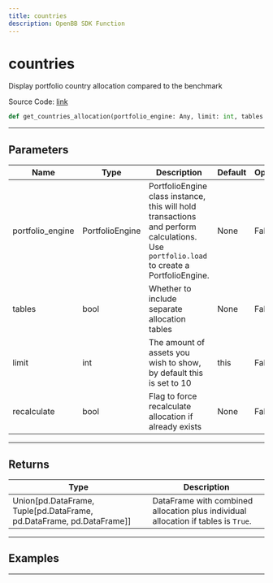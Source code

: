 ```yaml
---
title: countries
description: OpenBB SDK Function
---
```


# countries

Display portfolio country allocation compared to the benchmark

Source Code: [link](https://github.com/OpenBB-finance/OpenBBTerminal/tree/main/openbb_terminal/portfolio/portfolio_model.py#L2581)

```python
def get_countries_allocation(portfolio_engine: Any, limit: int, tables: bool, recalculate: bool) -> None
```
---

## Parameters

| Name | Type | Description | Default | Optional |
| ---- | ---- | ----------- | ------- | -------- |
| portfolio_engine | PortfolioEngine | PortfolioEngine class instance, this will hold transactions and perform calculations.<br/>Use `portfolio.load` to create a PortfolioEngine. | None | False |
| tables | bool | Whether to include separate allocation tables | None | False |
| limit | int | The amount of assets you wish to show, by default this is set to 10 | this | False |
| recalculate | bool | Flag to force recalculate allocation if already exists | None | False |

---

## Returns

| Type | Description |
| ---- | ----------- |
| Union[pd.DataFrame, Tuple[pd.DataFrame, pd.DataFrame, pd.DataFrame]] | DataFrame with combined allocation plus individual allocation if tables is `True`. |

---

## Examples

---

